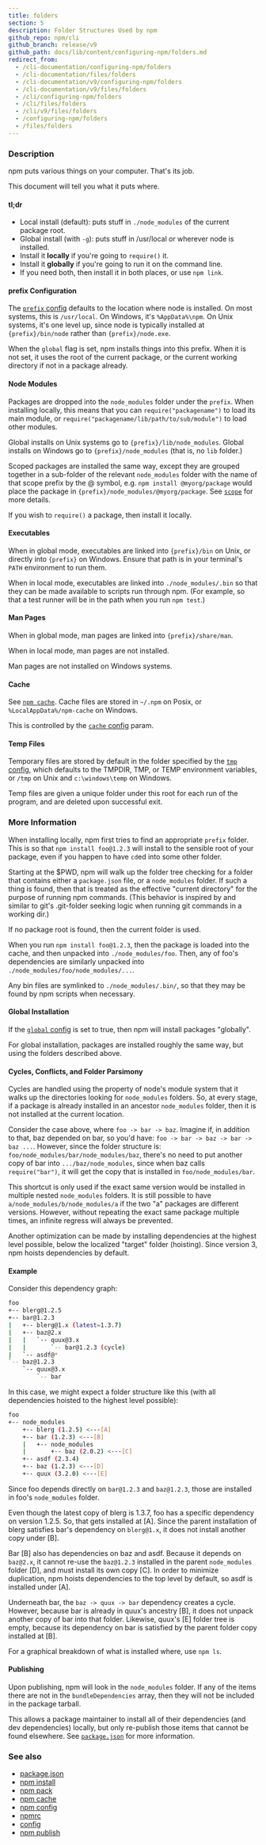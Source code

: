 ```yaml
---
title: folders
section: 5
description: Folder Structures Used by npm
github_repo: npm/cli
github_branch: release/v9
github_path: docs/lib/content/configuring-npm/folders.md
redirect_from:
  - /cli-documentation/configuring-npm/folders
  - /cli-documentation/files/folders
  - /cli-documentation/v9/configuring-npm/folders
  - /cli-documentation/v9/files/folders
  - /cli/configuring-npm/folders
  - /cli/files/folders
  - /cli/v9/files/folders
  - /configuring-npm/folders
  - /files/folders
---
```


### Description

npm puts various things on your computer.  That's its job.

This document will tell you what it puts where.

#### tl;dr

* Local install (default): puts stuff in `./node_modules` of the current
  package root.
* Global install (with `-g`): puts stuff in /usr/local or wherever node
  is installed.
* Install it **locally** if you're going to `require()` it.
* Install it **globally** if you're going to run it on the command line.
* If you need both, then install it in both places, or use `npm link`.

#### prefix Configuration

The [`prefix` config](/cli/v9/using-npm/config#prefix) defaults to the location where
node is installed. On most systems, this is `/usr/local`. On Windows, it's
`%AppData%\npm`. On Unix systems, it's one level up, since node is typically
installed at `{prefix}/bin/node` rather than `{prefix}/node.exe`.

When the `global` flag is set, npm installs things into this prefix.
When it is not set, it uses the root of the current package, or the
current working directory if not in a package already.

#### Node Modules

Packages are dropped into the `node_modules` folder under the `prefix`.
When installing locally, this means that you can
`require("packagename")` to load its main module, or
`require("packagename/lib/path/to/sub/module")` to load other modules.

Global installs on Unix systems go to `{prefix}/lib/node_modules`.
Global installs on Windows go to `{prefix}/node_modules` (that is, no
`lib` folder.)

Scoped packages are installed the same way, except they are grouped together
in a sub-folder of the relevant `node_modules` folder with the name of that
scope prefix by the @ symbol, e.g. `npm install @myorg/package` would place
the package in `{prefix}/node_modules/@myorg/package`. See
[`scope`](/cli/v9/using-npm/scope) for more details.

If you wish to `require()` a package, then install it locally.

#### Executables

When in global mode, executables are linked into `{prefix}/bin` on Unix,
or directly into `{prefix}` on Windows.  Ensure that path is in your
terminal's `PATH` environment to run them.

When in local mode, executables are linked into
`./node_modules/.bin` so that they can be made available to scripts run
through npm.  (For example, so that a test runner will be in the path
when you run `npm test`.)

#### Man Pages

When in global mode, man pages are linked into `{prefix}/share/man`.

When in local mode, man pages are not installed.

Man pages are not installed on Windows systems.

#### Cache

See [`npm cache`](/cli/v9/commands/npm-cache).  Cache files are stored in `~/.npm` on Posix, or
`%LocalAppData%/npm-cache` on Windows.

This is controlled by the [`cache` config](/cli/v9/using-npm/config#cache) param.

#### Temp Files

Temporary files are stored by default in the folder specified by the
[`tmp` config](/cli/v9/using-npm/config#tmp), which defaults to the TMPDIR, TMP, or
TEMP environment variables, or `/tmp` on Unix and `c:\windows\temp` on Windows.

Temp files are given a unique folder under this root for each run of the
program, and are deleted upon successful exit.

### More Information

When installing locally, npm first tries to find an appropriate
`prefix` folder.  This is so that `npm install foo@1.2.3` will install
to the sensible root of your package, even if you happen to have `cd`ed
into some other folder.

Starting at the $PWD, npm will walk up the folder tree checking for a
folder that contains either a `package.json` file, or a `node_modules`
folder.  If such a thing is found, then that is treated as the effective
"current directory" for the purpose of running npm commands.  (This
behavior is inspired by and similar to git's .git-folder seeking
logic when running git commands in a working dir.)

If no package root is found, then the current folder is used.

When you run `npm install foo@1.2.3`, then the package is loaded into
the cache, and then unpacked into `./node_modules/foo`.  Then, any of
foo's dependencies are similarly unpacked into
`./node_modules/foo/node_modules/...`.

Any bin files are symlinked to `./node_modules/.bin/`, so that they may
be found by npm scripts when necessary.

#### Global Installation

If the [`global` config](/cli/v9/using-npm/config#global) is set to true, then npm will
install packages "globally".

For global installation, packages are installed roughly the same way,
but using the folders described above.

#### Cycles, Conflicts, and Folder Parsimony

Cycles are handled using the property of node's module system that it
walks up the directories looking for `node_modules` folders.  So, at every
stage, if a package is already installed in an ancestor `node_modules`
folder, then it is not installed at the current location.

Consider the case above, where `foo -> bar -> baz`.  Imagine if, in
addition to that, baz depended on bar, so you'd have:
`foo -> bar -> baz -> bar -> baz ...`.  However, since the folder
structure is: `foo/node_modules/bar/node_modules/baz`, there's no need to
put another copy of bar into `.../baz/node_modules`, since when baz calls
`require("bar")`, it will get the copy that is installed in
`foo/node_modules/bar`.

This shortcut is only used if the exact same
version would be installed in multiple nested `node_modules` folders.  It
is still possible to have `a/node_modules/b/node_modules/a` if the two
"a" packages are different versions.  However, without repeating the
exact same package multiple times, an infinite regress will always be
prevented.

Another optimization can be made by installing dependencies at the
highest level possible, below the localized "target" folder (hoisting).
Since version 3, npm hoists dependencies by default.

#### Example

Consider this dependency graph:

```bash
foo
+-- blerg@1.2.5
+-- bar@1.2.3
|   +-- blerg@1.x (latest=1.3.7)
|   +-- baz@2.x
|   |   `-- quux@3.x
|   |       `-- bar@1.2.3 (cycle)
|   `-- asdf@*
`-- baz@1.2.3
    `-- quux@3.x
        `-- bar
```

In this case, we might expect a folder structure like this 
(with all dependencies hoisted to the highest level possible):

```bash
foo
+-- node_modules
    +-- blerg (1.2.5) <---[A]
    +-- bar (1.2.3) <---[B]
    |   +-- node_modules
    |       +-- baz (2.0.2) <---[C]
    +-- asdf (2.3.4)
    +-- baz (1.2.3) <---[D]
    +-- quux (3.2.0) <---[E]
```

Since foo depends directly on `bar@1.2.3` and `baz@1.2.3`, those are
installed in foo's `node_modules` folder.

Even though the latest copy of blerg is 1.3.7, foo has a specific
dependency on version 1.2.5.  So, that gets installed at [A].  Since the
parent installation of blerg satisfies bar's dependency on `blerg@1.x`,
it does not install another copy under [B].

Bar [B] also has dependencies on baz and asdf.  Because it depends on `baz@2.x`, it cannot
re-use the `baz@1.2.3` installed in the parent `node_modules` folder [D],
and must install its own copy [C]. In order to minimize duplication, npm hoists 
dependencies to the top level by default, so asdf is installed under [A].

Underneath bar, the `baz -> quux -> bar` dependency creates a cycle.
However, because bar is already in quux's ancestry [B], it does not
unpack another copy of bar into that folder. Likewise, quux's [E] 
folder tree is empty, because its dependency on bar is satisfied
by the parent folder copy installed at [B].

For a graphical breakdown of what is installed where, use `npm ls`.

#### Publishing

Upon publishing, npm will look in the `node_modules` folder.  If any of
the items there are not in the `bundleDependencies` array, then they will
not be included in the package tarball.

This allows a package maintainer to install all of their dependencies
(and dev dependencies) locally, but only re-publish those items that
cannot be found elsewhere.  See [`package.json`](/cli/v9/configuring-npm/package-json) for more information.

### See also

* [package.json](/cli/v9/configuring-npm/package-json)
* [npm install](/cli/v9/commands/npm-install)
* [npm pack](/cli/v9/commands/npm-pack)
* [npm cache](/cli/v9/commands/npm-cache)
* [npm config](/cli/v9/commands/npm-config)
* [npmrc](/cli/v9/configuring-npm/npmrc)
* [config](/cli/v9/using-npm/config)
* [npm publish](/cli/v9/commands/npm-publish)
